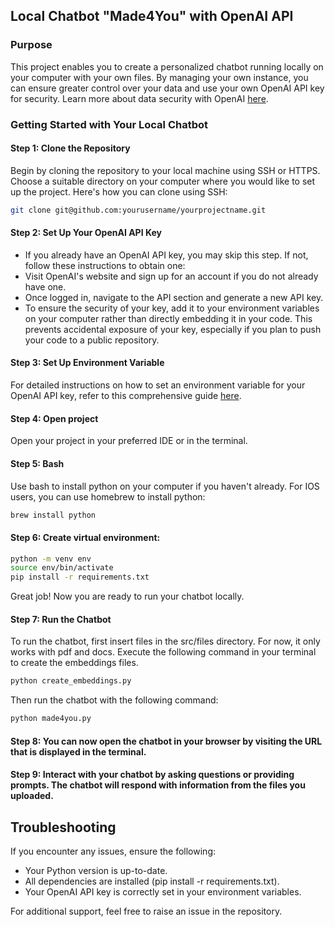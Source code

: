 ## Local Chatbot "Made4You" with OpenAI API

### Purpose

This project enables you to create a personalized chatbot running locally on your computer with your own files.
By managing your own instance, you can ensure greater control over your data and use your own OpenAI API key for security. 
Learn more about data security with OpenAI [here](https://www.openai.com/security).

### Getting Started with Your Local Chatbot

#### Step 1: Clone the Repository

Begin by cloning the repository to your local machine using SSH or HTTPS. Choose a suitable directory on your computer where you would like to set up the project. Here's how you can clone using SSH:

```bash 
git clone git@github.com:yourusername/yourprojectname.git
```

#### Step 2: Set Up Your OpenAI API Key
- If you already have an OpenAI API key, you may skip this step. If not, follow these instructions to obtain one:
- Visit OpenAI's website and sign up for an account if you do not already have one.
- Once logged in, navigate to the API section and generate a new API key.
- To ensure the security of your key, add it to your environment variables on your computer rather than directly embedding it in your code. This prevents accidental exposure of your key, especially if you plan to push your code to a public repository.

#### Step 3: Set Up Environment Variable
For detailed instructions on how to set an environment variable for your OpenAI API key, refer to this comprehensive guide
[here](https://help.openai.com/en/articles/5112595-best-practices-for-api-key-safety).


#### Step 4: Open project
Open your project in your preferred IDE or in the terminal. 

#### Step 5: Bash
Use bash to install python on your computer if you haven't already.
For IOS users, you can use homebrew to install python:

```bash
brew install python
```

#### Step 6: Create virtual environment:

```bash
python -m venv env
source env/bin/activate
pip install -r requirements.txt
```

Great job! Now you are ready to run your chatbot locally.

#### Step 7: Run the Chatbot
To run the chatbot, first insert files in the src/files directory. For now, it only works with pdf and docs. 
Execute the following command in your terminal to create the embeddings files. 

```bash
python create_embeddings.py
```
Then run the chatbot with the following command:
```bash
python made4you.py
```

#### Step 8: You can now open the chatbot in your browser by visiting the URL that is displayed in the terminal.

#### Step 9: Interact with your chatbot by asking questions or providing prompts. The chatbot will respond with information from the files you uploaded.

## Troubleshooting

If you encounter any issues, ensure the following:

- Your Python version is up-to-date.
- All dependencies are installed (pip install -r requirements.txt).
- Your OpenAI API key is correctly set in your environment variables.

For additional support, feel free to raise an issue in the repository.


